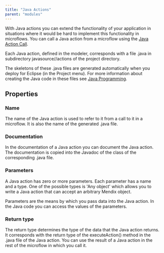 ```yaml
---
title: "Java Actions"
parent: "modules"
---
```

With Java actions you can extend the functionality of your application in situations where it would be hard to implement this functionality in microflows. You can call a Java action from a microflow using the [Java Action Call](java-action-call).

Each Java action, defined in the modeler, corresponds with a file <name of Java action>.java in subdirectory javasource/<module name>/actions of the project directory.

The skeletons of these .java files are generated automatically when you deploy for Eclipse (in the Project menu). For more information about creating the Java code in these files see [Java Programming](java-programming).

## Properties

### Name

The name of the Java action is used to refer to it from a call to it in a microflow. It is also the name of the generated .java file.

### Documentation

In the documentation of a Java action you can document the Java action. The documentation is copied into the Javadoc of the class of the corresponding .java file.

### Parameters

A Java action has zero or more parameters. Each parameter has a name and a type. One of the possible types is 'Any object' which allows you to write a Java action that can accept an arbitrary Mendix object.

Parameters are the means by which you pass data into the Java action. In the Java code you can access the values of the parameters.

### Return type

The return type determines the type of the data that the Java action returns. It corresponds with the return type of the executeAction() method in the .java file of the Java action. You can use the result of a Java action in the rest of the microflow in which you call it.

